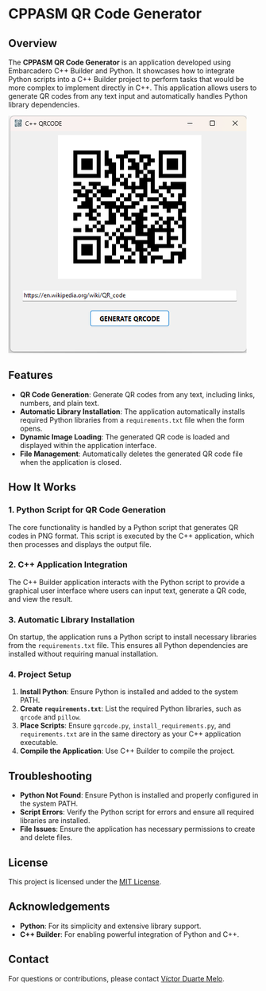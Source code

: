 
# **CPPASM QR Code Generator**

## **Overview**

The **CPPASM QR Code Generator** is an application developed using Embarcadero C++ Builder and Python. It showcases how to integrate Python scripts into a C++ Builder project to perform tasks that would be more complex to implement directly in C++. This application allows users to generate QR codes from any text input and automatically handles Python library dependencies.

![Screenshot](screenshot.png)

## **Features**

- **QR Code Generation**: Generate QR codes from any text, including links, numbers, and plain text.
- **Automatic Library Installation**: The application automatically installs required Python libraries from a `requirements.txt` file when the form opens.
- **Dynamic Image Loading**: The generated QR code is loaded and displayed within the application interface.
- **File Management**: Automatically deletes the generated QR code file when the application is closed.

## **How It Works**

### **1. Python Script for QR Code Generation**

The core functionality is handled by a Python script that generates QR codes in PNG format. This script is executed by the C++ application, which then processes and displays the output file.

### **2. C++ Application Integration**

The C++ Builder application interacts with the Python script to provide a graphical user interface where users can input text, generate a QR code, and view the result.

### **3. Automatic Library Installation**

On startup, the application runs a Python script to install necessary libraries from the `requirements.txt` file. This ensures all Python dependencies are installed without requiring manual installation.

### **4. Project Setup**

1. **Install Python**: Ensure Python is installed and added to the system PATH.
2. **Create `requirements.txt`**: List the required Python libraries, such as `qrcode` and `pillow`.
3. **Place Scripts**: Ensure `gqrcode.py`, `install_requirements.py`, and `requirements.txt` are in the same directory as your C++ application executable.
4. **Compile the Application**: Use C++ Builder to compile the project.

## **Troubleshooting**

- **Python Not Found**: Ensure Python is installed and properly configured in the system PATH.
- **Script Errors**: Verify the Python script for errors and ensure all required libraries are installed.
- **File Issues**: Ensure the application has necessary permissions to create and delete files.

## **License**

This project is licensed under the [MIT License](LICENSE).

## **Acknowledgements**

- **Python**: For its simplicity and extensive library support.
- **C++ Builder**: For enabling powerful integration of Python and C++.

## **Contact**

For questions or contributions, please contact [Víctor Duarte Melo](mailto:victormeloasm@gmail.com).


